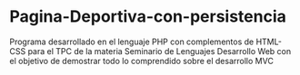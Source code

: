 # Pagina-Deportiva-con-persistencia
Programa desarrollado en el lenguaje PHP con complementos de HTML- CSS para el TPC de la materia Seminario de Lenguajes Desarrollo Web con el objetivo de demostrar todo lo comprendido sobre el desarrollo MVC 
